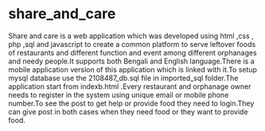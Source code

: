 # share_and_care
Share and care is a web application which was developed using html ,css , php ,sql and javascript to create a common platform to serve leftover foods of restaurants and different function and event  among different orphanages and needy people.It supports both Bengali and English language.There is a mobile application version of this application which is linked with it.To setup mysql database use the 2108487_db.sql file in imported_sql folder.The application start from indexb.html .Every restaurant and orphanage owner needs to register in the system using unique email or mobile phone number.To see the post to get help or provide food they need to login.They can give post in both cases when they need food or they want to provide food.
